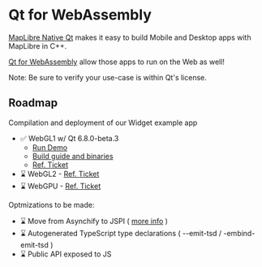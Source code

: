 # Qt for WebAssembly

[MapLibre Native Qt](https://github.com/maplibre/maplibre-native-qt) makes it easy to build Mobile and Desktop apps with MapLibre in C++.

[Qt for WebAssembly](https://doc.qt.io/qt-6/wasm.html) allow those apps to run on the Web as well!

Note: Be sure to verify your use-case is within Qt's license.

## Roadmap
Compilation and deployment of our Widget example app
- ✅ WebGL1 w/ Qt 6.8.0-beta.3
  - [Run Demo](https://birkskyum-maplibre-native-wasm.pages.dev/qt-for-webassembly/webgl1-from-opengl2-legacy-renderer/)
  - [Build guide and binaries](./webgl1-from-opengl2-legacy-renderer/README.md)
  - [Ref. Ticket](https://github.com/maplibre/maplibre-native-qt/issues/49)
- ⌛ WebGL2 - [Ref. Ticket
](https://github.com/maplibre/maplibre-native-qt/issues/147)
- ⌛ WebGPU - [Ref. Ticket
](https://github.com/maplibre/maplibre-native-qt/issues/153)

Optmizations to be made:
- ⌛ Move from Asynchify to JSPI ( [more info](https://v8.dev/blog/jspi) )
- ⌛ Autogenerated TypeScript type declarations ( --emit-tsd / -embind-emit-tsd )
- ⌛ Public API exposed to JS